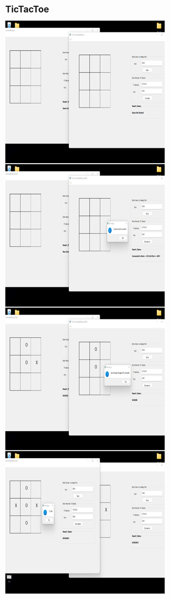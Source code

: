# TicTacToe


<img src="https://github.com/vnth124/TicTacToe/blob/master/images/tic1.png" width="950" height="450" />
<img src="https://github.com/vnth124/TicTacToe/blob/master/images/tic2.png" width="950" height="450" />
<img src="https://github.com/vnth124/TicTacToe/blob/master/images/tic3.png" width="950" height="450" />
<img src="https://github.com/vnth124/TicTacToe/blob/master/images/tic4.png" width="950" height="450" />
